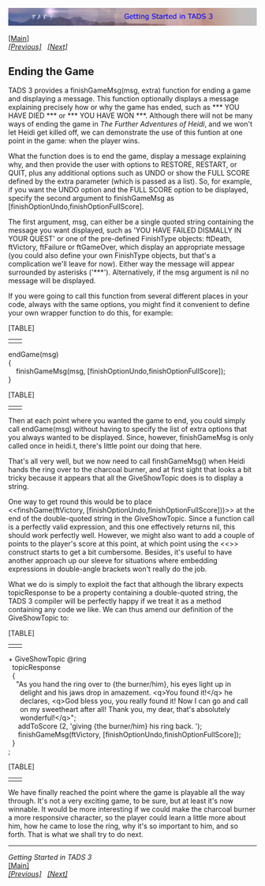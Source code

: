 [![](topbar.jpg)](index.html)

[\[Main\]](index.html)  
*[\[Previous\]](abasicburner.htm)
  [\[Next\]](theartofconversation.htm)*

## Ending the Game

TADS 3 provides a finishGameMsg(msg, extra) function for ending a game
and displaying a message. This function optionally displays a message
explaining precisely how or why the game has ended, such as \*\*\* YOU
HAVE DIED \*\*\* or \*\*\* YOU HAVE WON \*\*\*. Although there will not
be many ways of ending the game in *The Further Adventures of Heidi*,
and we won't let Heidi get killed off, we can demonstrate the use of
this funtion at one point in the game: when the player wins.

  
What the function does is to end the game, display a message explaining
why, and then provide the user with options to RESTORE, RESTART, or
QUIT, plus any additional options such as UNDO or show the FULL SCORE
defined by the extra parameter (which is passed as a list). So, for
example, if you want the UNDO option and the FULL SCORE option to be
displayed, specify the second argument to finishGameMsg as
\[finishOptionUndo,finishOptionFullScore\].   
  
The first argument, msg, can either be a single quoted string containing
the message you want displayed, such as 'YOU HAVE FAILED DISMALLY IN
YOUR QUEST' or one of the pre-defined FinishType objects: ftDeath,
ftVictory, ftFailure or ftGameOver, which display an appropriate message
(you could also define your own FinishType objects, but that's a
complication we'll leave for now). Either way the message will appear
surrounded by asterisks ('\*\*\*'). Alternatively, if the msg argument
is nil no message will be displayed.  
  
If you were going to call this function from several different places in
your code, always with the same options, you might find it convenient to
define your own wrapper function to do this, for example:  

[TABLE]

|     |     |
|-----|-----|
|     |     |

endGame(msg)  
{    
    finishGameMsg(msg, \[finishOptionUndo,finishOptionFullScore\]);  
}  

[TABLE]

|     |     |
|-----|-----|
|     |     |

Then at each point where you wanted the game to end, you could simply
call endGame(msg) without having to specify the list of extra options
that you always wanted to be displayed. Since, however, finishGameMsg is
only called once in heidi.t, there's little point our doing that here.  
  
That's all very well, but we now need to call finshGameMsg() when Heidi
hands the ring over to the charcoal burner, and at first sight that
looks a bit tricky because it appears that all the GiveShowTopic does is
to display a string.  
  
One way to get round this would be to place
\<\<finshGame(ftVictory, \[finishOptionUndo,finishOptionFullScore\]))\>\> at
the end of the double-quoted string in the GiveShowTopic. Since a
function call is a perfectly valid expression, and this one effectively
returns nil, this should work perfectly well. However, we might also
want to add a couple of points to the player's score at this point, at
which point using the \<\<\>\> construct starts to get a bit cumbersome.
Besides, it's useful to have another approach up our sleeve for
situations where embedding expressions in double-angle brackets won't
really do the job.  
  
What we do is simply to exploit the fact that although the library
expects topicResponse to be a property containing a double-quoted
string, the TADS 3 compiler will be perfectly happy if we treat it as a
method containing any code we like. We can thus amend our definition of
the GiveShowTopic to:  

[TABLE]

|     |     |
|-----|-----|
|     |     |

+ GiveShowTopic @ring  
  topicResponse  
  {  
    "As you hand the ring over to {the burner/him}, his eyes light up in   
      delight and his jaws drop in amazement. \<q\>You found it!\</q\> he   
      declares, \<q\>God bless you, you really found it! Now I can go and call   
      on my sweetheart after all! Thank you, my dear, that's absolutely   
      wonderful!\</q\>";  
     addToScore (2, 'giving {the burner/him} his ring back. ');  
     finishGameMsg(ftVictory, \[finishOptionUndo,finishOptionFullScore\]);  
  }  
;  

[TABLE]

|     |     |
|-----|-----|
|     |     |

We have finally reached the point where the game is playable all the way
through. It's not a very exciting game, to be sure, but at least it's
now winnable. It would be more interesting if we could make the charcoal
burner a more responsive character, so the player could learn a little
more about him, how he came to lose the ring, why it's so important to
him, and so forth. That is what we shall try to do next.  
  

------------------------------------------------------------------------

*Getting Started in TADS 3*  
[\[Main\]](index.html)  
*[\[Previous\]](abasicburner.htm)
  [\[Next\]](theartofconversation.htm)*
